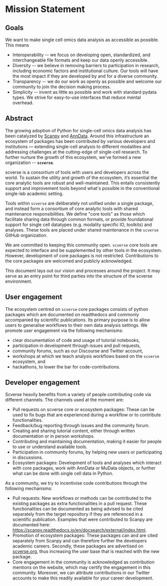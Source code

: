 # Mission Statement

## Goals

We want to make single cell omics data analysis as accessible as possible. This means

* Interoperability -- we focus on developing open, standardized, and interchangeable file formats and keep our data openly accessible. 
* Diversity -- we believe in removing barriers to participation in research, including economic factors and institutional culture. Our tools will have the most impact if they are developed by and for a diverse community.
* Transparency -- we do our work as openly as possible and welcome our community to join the decision making process.
* Simplicity -- invent as little as possible and work with standard pydata types. We strive for easy-to-use interfaces that reduce mental overhead.

## Abstract

The growing adoption of Python for single-cell omics data analysis has been catalyzed by [Scanpy](https://genomebiology.biomedcentral.com/articles/10.1186/s13059-017-1382-0) and [AnnData](https://anndata.readthedocs.io/en/latest/). 
Around this infrastructure an ecosystem of packages has been contributed by various developers and institutions — extending single-cell analysis to different modalities and addressing challenges at the cutting-edge of single-cell research.
To further nurture the growth of this ecosystem, we've formed a new organization -- **`scverse`**.

scverse is a consortium of tools with users and developers across the world. To sustain the utility and growth of the ecosystem, it’s essential the core analytic tools are robust and well-maintained. This entails consistently support and improvement tools beyond what's possible in the conventional single-lab academic setting.

Tools within `scverse` are deliberately not unified under a single package, and instead form a consortium of core analytic tools with shared maintenance responsibilities.
We define "core tools" as those which facilitate sharing data through common formats, or provide foundational support for single cell datatypes (e.g. modality specific IO, toolkits) and analyses. 
These tools are placed under shared maintenance in the `scverse` GitHub organization.

We are committed to keeping this community open.
`scverse` core tools are expected to interface and be supplemented by other tools in the ecosystem.
However, development of core packages is not restricted.
Contributions to the core packages are welcomed and publicly acknowledged.

This document lays out our vision and processes around the project.
It may serve as an entry point for third parties into the structure of the scverse environment.

## User engagement

The ecosystem centred on `scverse` core packages consists of python packages which are documented on readthedocs and commonly accompanied by scientific publications.
Its primary purpose is to allow users to generalise workflows to their own data analysis settings.
We promote user engagement via the following mechanisms:

* clear documentation of code and usage of tutorial notebooks,
* participation in development through issues and pull requests,
* community forums, such as our Discourse and Twitter account, 
* workshops at which we teach analysis workflows based on the `scverse` ecosystem, and
* hackathons, to lower the bar for code-contributions. 

## Developer engagement

Scverse heavily benefits from a variety of people contributing code via different channels. The channels used at the moment are:

* Pull requests on scverse core or ecosystem packages: These can be used to fix bugs that are experienced during a workflow or to contribute functionalities. 
* Feedback/bug reporting through issues and the community forum.
* Creating and sharing tutorial content, either through written documentation or in person workshops.
* Contributing and maintaining documentation, making it easier for people to use or understand available tools.
* Participation in community forums, by helping new users or participating in discussions.
* Ecosystem packages: Development of tools and analyses which interact with core packages, work with AnnData or MuData objects, or further what can be done with single cell data in Python.

As a community, we try to incentivise code contributions through the following mechanisms:

* Pull requests: New workflows or methods can be contributed to the existing packages as extra functionalities in a pull request. These functionalities can be documented as being advised to be cited separately from the target repository if they are referenced in a scientific publication. Examples that were contributed to Scanpy are documented here: https://scanpy.readthedocs.io/en/docsearch/external/index.html. 
* Promotion of ecosystem packages: These packages can and are cited separately from Scanpy and can therefore further the developers academic careers.  Secondly, these packages are advertised on [scverse.org](), thus increasing the user base that is reached with the new package.
* Core engagement in the community is acknowledged as contribution mentions on the website, which may certify the engagement in this community. Moreover, we can attribute contributions in our Twitter accounts to make this readily available for your career development.
